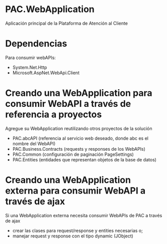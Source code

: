 ﻿# PAC.WebApplication

Aplicación principal de la Plataforma de Atención al Cliente

# Dependencias

Para consumir webAPIs:

- System.Net.Http
- Microsoft.AspNet.WebApi.Client

# Creando una WebApplication para consumir WebAPI a través de referencia a proyectos

Agregue su WebApplication reutilizando otros proyectos de la solución

- PAC.abcAPI (referencia al servicio web deseado, donde abc es el nombre del WebAPI)
- PAC.Business.Contracts (requests y responses de los WebAPIs)
- PAC.Common (configuración de paginación PageSettings)
- PAC.Entities (entidades que representan objetos de la base de datos)

# Creando una WebApplication externa para consumir WebAPI a través de ajax 

Si una WebApplication externa necesita consumir WebAPIs de PAC a través de ajax

- crear las clases para request/response y entities necesarias o;
- manejar request y response con el tipo dynamic (JObject)